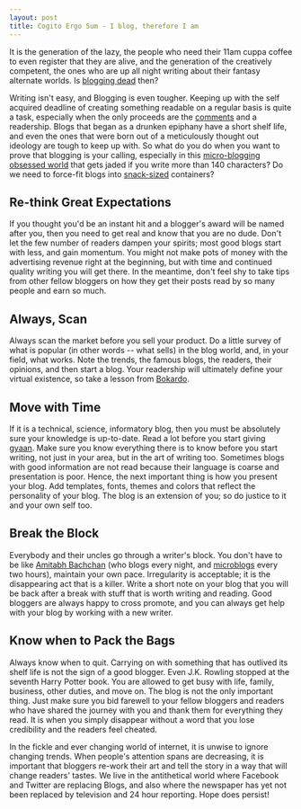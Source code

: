 ```yaml
---
layout: post
title: Cogito Ergo Sum - I blog, therefore I am
---
```


It is the generation of the lazy, the people who need their 11am cuppa coffee to even register that they are alive, and the generation of the creatively competent, the ones who are up all night writing about their fantasy alternate worlds. Is <a href="http://www.copyblogger.com/blogging-is-dead-again/">blogging dead</a> then?

Writing isn't easy, and Blogging is even tougher. Keeping up with the self acquired deadline of creating something readable on a regular basis is quite a task, especially when the only proceeds are the <a href="http://www.mathewingram.com/work/2007/07/10/do-blog-comments-still-matter/">comments</a> and a readership. Blogs that began as a drunken epiphany have a short shelf life, and even the ones that were born out of a meticulously thought out ideology are tough to keep up with. So what do you do when you want to prove that blogging is your calling, especially in this <a href="http://www.nytimes.com/2011/02/21/technology/internet/21blog.html">micro-blogging obsessed world</a> that gets jaded if you write more than 140 characters? Do we need to force-fit blogs into <a href="http://www.web-strategist.com/blog/2007/10/24/do-you-respect-media-snackers-tell-me-why/">snack-sized</a> containers?

## Re-think Great Expectations

If you thought you'd be an instant hit and a blogger's award will be named after you, then you need to get real and know that you are no dude. Don't let the few number of readers dampen your spirits; most good blogs start with less, and gain momentum. You might not make pots of money with the advertising revenue right at the beginning, but with time and continued quality writing you will get there. In the meantime, don't feel shy to take tips from other fellow bloggers on how they get their posts read by so many people and earn so much. 

## Always, Scan

Always scan the market before you sell your product. Do a little survey of what is popular (in other words -- what sells) in the blog world, and, in your field, what works. Note the trends, the famous blogs, the readers, their opinions, and then start a blog. Your readership will ultimately define your virtual existence, so take a lesson from <a href="http://bokardo.com/">Bokardo</a>. 

## Move with Time

If it is a technical, science, informatory blog, then you must be absolutely sure your knowledge is up-to-date. Read a lot before you start giving <a href="http://www.urbandictionary.com/define.php?term=Gyaan">gyaan</a>. Make sure you know everything there is to know before you start writing, not just in your area, but in the art of writing too. Sometimes blogs with good information are not read because their language is coarse and presentation is poor. Hence, the next important thing is how you present your blog. Add templates, fonts, themes and colors that reflect the personality of your blog. The blog is an extension of you; so do justice to it and your own self too. 

## Break the Block

Everybody and their uncles go through a writer's block. You don't have to be like <a href="http://bigb.bigadda.com/">Amitabh Bachchan</a> (who blogs every night, and <a href="http://twitter.com/srbachchan">microblogs</a> every two hours), maintain your own pace. Irregularity is acceptable; it is the disappearing act that is a killer. Write a short note on your blog that you will be back after a break with stuff that is worth writing and reading. Good bloggers are always happy to cross promote, and you can always get help with your blog by working with a new writer. 

## Know when to Pack the Bags

Always know when to quit. Carrying on with something that has outlived its shelf life is not the sign of a good blogger. Even J.K. Rowling stopped at the seventh Harry Potter book. You are allowed to get busy with life, family, business, other duties, and move on. The blog is not the only important thing. Just make sure you bid farewell to your fellow bloggers and readers who have shared the journey with you and thank them for everything they read. It is when you simply disappear without a word that you lose credibility and the readers feel cheated. 

In the fickle and ever changing world of internet, it is unwise to ignore changing trends. When people's attention spans are decreasing, it is important that bloggers re-work their art and tell the story in a way that will change readers' tastes. We live in the antithetical world where Facebook and Twitter are replacing Blogs, and also where the newspaper has yet not been replaced by television and 24 hour reporting. Hope does persist!
